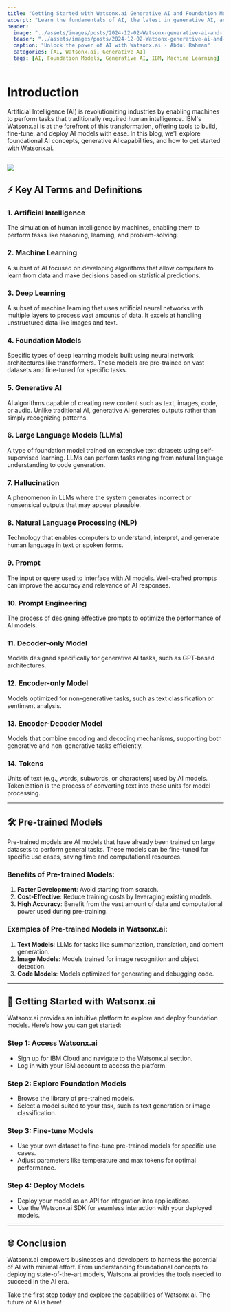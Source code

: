```yaml
---
title: "Getting Started with Watsonx.ai Generative AI and Foundation Models"
excerpt: "Learn the fundamentals of AI, the latest in generative AI, and how to get started with Watsonx.ai."
header:
  image: "../assets/images/posts/2024-12-02-Watsonx-generative-ai-and-foundational-models/cover.jpg"
  teaser: "../assets/images/posts/2024-12-02-Watsonx-generative-ai-and-foundational-models/cover.jpg"
  caption: "Unlock the power of AI with Watsonx.ai - Abdul Rahman"
  categories: [AI, Watsonx.ai, Generative AI]
  tags: [AI, Foundation Models, Generative AI, IBM, Machine Learning]
---
```


# Introduction

Artificial Intelligence (AI) is revolutionizing industries by enabling machines to perform tasks that traditionally required human intelligence. IBM's Watsonx.ai is at the forefront of this transformation, offering tools to build, fine-tune, and deploy AI models with ease. In this blog, we’ll explore foundational AI concepts, generative AI capabilities, and how to get started with Watsonx.ai.

---
![](../assets/images/posts/2024-12-02-Watsonx-generative-ai-and-foundational-models/1.gif)

## ⚡ Key AI Terms and Definitions

### 1. **Artificial Intelligence**
The simulation of human intelligence by machines, enabling them to perform tasks like reasoning, learning, and problem-solving.

### 2. **Machine Learning**
A subset of AI focused on developing algorithms that allow computers to learn from data and make decisions based on statistical predictions.

### 3. **Deep Learning**
A subset of machine learning that uses artificial neural networks with multiple layers to process vast amounts of data. It excels at handling unstructured data like images and text.

### 4. **Foundation Models**
Specific types of deep learning models built using neural network architectures like transformers. These models are pre-trained on vast datasets and fine-tuned for specific tasks.

### 5. **Generative AI**
AI algorithms capable of creating new content such as text, images, code, or audio. Unlike traditional AI, generative AI generates outputs rather than simply recognizing patterns.

### 6. **Large Language Models (LLMs)**
A type of foundation model trained on extensive text datasets using self-supervised learning. LLMs can perform tasks ranging from natural language understanding to code generation.

### 7. **Hallucination**
A phenomenon in LLMs where the system generates incorrect or nonsensical outputs that may appear plausible.

### 8. **Natural Language Processing (NLP)**
Technology that enables computers to understand, interpret, and generate human language in text or spoken forms.

### 9. **Prompt**
The input or query used to interface with AI models. Well-crafted prompts can improve the accuracy and relevance of AI responses.

### 10. **Prompt Engineering**
The process of designing effective prompts to optimize the performance of AI models.

### 11. **Decoder-only Model**
Models designed specifically for generative AI tasks, such as GPT-based architectures.

### 12. **Encoder-only Model**
Models optimized for non-generative tasks, such as text classification or sentiment analysis.

### 13. **Encoder-Decoder Model**
Models that combine encoding and decoding mechanisms, supporting both generative and non-generative tasks efficiently.

### 14. **Tokens**
Units of text (e.g., words, subwords, or characters) used by AI models. Tokenization is the process of converting text into these units for model processing.

---

## 🛠️ Pre-trained Models

Pre-trained models are AI models that have already been trained on large datasets to perform general tasks. These models can be fine-tuned for specific use cases, saving time and computational resources.

### Benefits of Pre-trained Models:
1. **Faster Development**: Avoid starting from scratch.
2. **Cost-Effective**: Reduce training costs by leveraging existing models.
3. **High Accuracy**: Benefit from the vast amount of data and computational power used during pre-training.

### Examples of Pre-trained Models in Watsonx.ai:
1. **Text Models**: LLMs for tasks like summarization, translation, and content generation.
2. **Image Models**: Models trained for image recognition and object detection.
3. **Code Models**: Models optimized for generating and debugging code.

---

## 🚀 Getting Started with Watsonx.ai

Watsonx.ai provides an intuitive platform to explore and deploy foundation models. Here’s how you can get started:

### Step 1: Access Watsonx.ai

- Sign up for IBM Cloud and navigate to the Watsonx.ai section.
- Log in with your IBM account to access the platform.

### Step 2: Explore Foundation Models

- Browse the library of pre-trained models.
- Select a model suited to your task, such as text generation or image classification.

### Step 3: Fine-tune Models

- Use your own dataset to fine-tune pre-trained models for specific use cases.
- Adjust parameters like temperature and max tokens for optimal performance.

### Step 4: Deploy Models

- Deploy your model as an API for integration into applications.
- Use the Watsonx.ai SDK for seamless interaction with your deployed models.

---

## 🌐 Conclusion

Watsonx.ai empowers businesses and developers to harness the potential of AI with minimal effort. From understanding foundational concepts to deploying state-of-the-art models, Watsonx.ai provides the tools needed to succeed in the AI era.

Take the first step today and explore the capabilities of Watsonx.ai. The future of AI is here!
